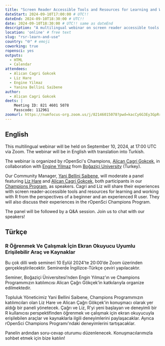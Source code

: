 ```yaml
---
title: "Screen Reader Accessible Tools and Resources for Learning and Working with R"
dateStart: 2024-09-10T17:00:00 # UTC!!
dateEnd: 2024-09-10T18:30:00 # UTC!!
date: 2024-09-10T18:30:00 # UTC!! same as dateEnd
description: "A multilingual webinar on screen reader accessible tools and resources for learning and working with R organized by our rOpenSci Champions with the Boğaziçi University (Turkey)."
location: 'online' # free text
slug: "rsr-learn-and-use"
country: "🌐" # emoji
coworking: true
ropensci: yes
outputs:
  - HTML
  - Calendar
attendees:
  - Alican Cagri Gokcek
  - Liz Hare
  - Engine Yilmaz
  - Yanina Bellini Saibene
author:
  - Alican Cagri Gokcek
deets: |
    Meeting ID: 821 4601 5078
    Passcode: 112961
zoomurl: https://numfocus-org.zoom.us/j/82146015078?pwd=kacCy6G3Ey3GpRrVmxIu7Nqq6q8EHn.1
---
```


## English

This multilingual webinar will be held on September 10, 2024, at 17:00 UTC via Zoom. The webinar will be in English with translation into Turkish.

The webinar is organized by rOpenSci's Champions, [Alican Cagri Gokcek](/author/alican-cagri-gokcek/), in collaboration with [Engine Yilmaz](http://www.drenginyilmaz.net) from [Boğaziçi University](https://bogazici.edu.tr/en-US/Index) (Turkey).

Our Community Manager, [Yani Bellini Saibene](/author/yanina-bellini-saibene/), will moderate a panel featuring [Liz Hare](/author/liz-hare/) and [Alican Cagri Gokcek](/author/alican-cagri-gokcek/), both participants in our [Champions Program](/champions/), as speakers. Cagri and Liz will share their experiences with screen reader-accessible tools and resources for learning and working with R from the perspectives of a beginner and an experienced R user. They will also discuss their experiences in the rOpenSci Champions Program.

The panel will be followed by a Q&A session. Join us to chat with our speakers! 

## Türkçe

### R Öğrenmek Ve Çalışmak İçin Ekran Okuyucu Uyumlu Erişilebilir Araç ve Kaynaklar 

Bu çok dilli web semineri 10 Eylül 2024'te 20:00’de Zoom üzerinden gerçekleştirilecektir. Seminerde İngilizce-Türkçe çeviri yapılacaktır.

Seminer, Boğaziçi Üniversitesi’nden Engin Yılmaz’ın ve Champions Programımızın  katılımcısı Alican Çağrı Gökçek’in  katkılarıyla organize edilmektedir.

Topluluk Yöneticimiz Yani Bellini Saibene, Champions Programımızın katılımcıları olan Liz Hare ve Alican Çağrı Gökçek'in konuşmacı olarak yer aldığı bir paneli yönetecek. Çağrı ve Liz, R'yi yeni başlayan ve deneyimli bir R kullanıcısı perspektifinden öğrenmek ve çalışmak için ekran okuyucuyla erişilebilen araçlar ve kaynaklarla ilgili deneyimlerini paylaşacaklar. Ayrıca rOpenSci Champions Programı'ndaki deneyimlerini tartışacaklar.

Panelin ardından soru-cevap oturumu düzenlenecek. Konuşmacılarımızla sohbet etmek için bize katılın!